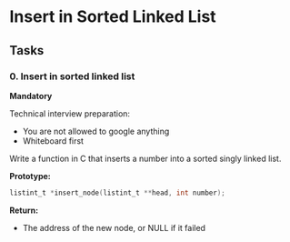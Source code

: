 # Insert in Sorted Linked List

## Tasks
### 0. Insert in sorted linked list
**Mandatory**

Technical interview preparation:

- You are not allowed to google anything
- Whiteboard first

Write a function in C that inserts a number into a sorted singly linked list.

**Prototype:**
```c
listint_t *insert_node(listint_t **head, int number);
```

**Return:**
- The address of the new node, or NULL if it failed